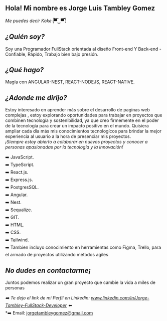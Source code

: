 

## Hola! Mi nombre es Jorge Luis Tambley Gomez

   *Me puedes decir Koke*	(̿▀̿‿▀̿ ̿)

## *¿Quién soy?*
Soy una Programador FullStack orientada al diseño Front-end  Y Back-end
-Confiable, Rápido, Trabajo bien bajo presión.
 
## *¿Qué hago?*

Magía con ANGULAR-NEST, REACT-NODEJS, REACT-NATIVE.

## *¿Adonde me dirijo?*

Estoy interesado en aprender más sobre el desarrollo de paginas web complejas , estoy explorando oportunidades para trabajar en proyectos que combinen tecnología y sostenibilidad, ya que creo firmemente en el poder de la tecnología para crear un impacto positivo en el mundo.
Quisiera ampliar cada día más mis conocimientos tecnologícos para brindar la mejor experiencia al usuario a la hora de presenciar mis proyectos.  
*¡Siempre estoy abierto a colaborar en nuevos proyectos y conocer a personas apasionadas por la tecnología y la innovación!*
 
➡️  JavaScript.  
➡️  TypeScript.  
➡️  React.js.  
➡️  Express.js.  
➡️  PostgresSQL.  
➡️  Angular.  
➡️  Nest.  
➡️  Sequalize.  
➡️  GIT.  
➡️  HTML.  
➡️  CSS.  
➡️  Tailwind.  
➡️  Tambien incluyo conocimiento en herramientas como Figma, Trello, para el armado de proyectos utilizando métodos agiles

## *No dudes en contactarme¡*

Juntos podemos realizar un gran proyecto que cambie la vida a miles de personas 


*➡️  Te dejo el link de mi Perfil en Linkedin: www.linkedin.com/in/Jorge-Tambley-FullStack-Developer ⬅️*   
*➡️                       Email: jorgetambleygomez@gmail.com      


